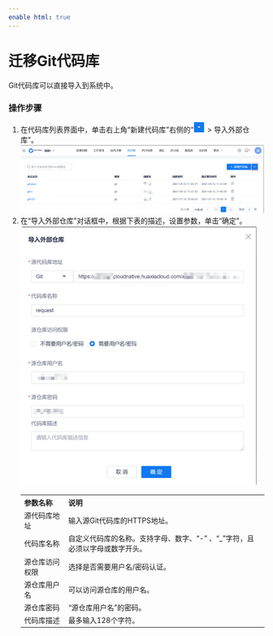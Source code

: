 ```yaml
---
enable html: true
---
```

# 迁移Git代码库

Git代码库可以直接导入到系统中。      

### 操作步骤
1. 在代码库列表界面中，单击右上角“新建代码库”右侧的“![](fig/icon/more.png) > 导入外部仓库”。        
   <img src="fig/代码库-首页-导入.png" style="zoom:50%">         
2. 在“导入外部仓库”对话框中，根据下表的描述，设置参数，单击“确定”。       
    <img src="fig/代码库-导入-Git.png" style="zoom:50%">                     
    <table>
<tr>
   <th>参数名称</th>
    <th>说明</th>
</tr>
<tr>
    <td>源代码库地址</td>
    <td>输入源Git代码库的HTTPS地址。</td>
</tr>
<tr>
    <td>代码库名称</td>
    <td>自定义代码库的名称。支持字母、数字、“-” 、“_”字符，且必须以字母或数字开头。</td>
</tr>
<tr>
    <td>源仓库访问权限</td>
    <td>选择是否需要用户名/密码认证。</td>
</tr>
<tr>
    <td>源仓库用户名</td>
    <td>可以访问源仓库的用户名。</td>
</tr>
<tr>
    <td>源仓库密码</td>
    <td>“源仓库用户名”的密码。</td>
</tr>
<tr>
    <td>代码库描述</td>
    <td>最多输入128个字符。</td>
</tr>
</table>


